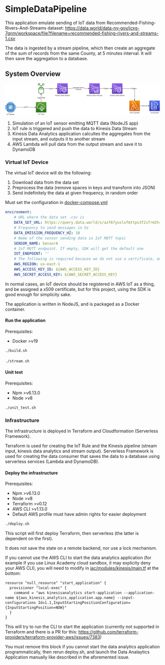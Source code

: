# SimpleDataPipeline

This application emulate sending of IoT data from Recommended-Fishing-Rivers-And-Streams dataset:
https://data.world/data-ny-gov/jcxg-7gnm/workspace/file?filename=recommended-fishing-rivers-and-streams-1.csv

The data is ingested by a stream pipeline, which then create an aggregate of the sum of records from the same County, at 5 minutes interval.
It will then save the aggregation to a database.

## System Overview

![Diagram](docs/diagram.png)

1. Simulation of an IoT sensor emitting MQTT data (NodeJS app)
2. IoT rule is triggered and push the data to Kinesis Data Stream
3. Kinesis Data Analytics application calcultes the aggregates from the input stream, and outputs it to another stream
4. AWS Lambda will pull data from the output stream and save it to DynamoDB

### Virtual IoT Device

The virtual IoT device will do the following:

1. Download data from the data set
2. Preprocess the data (remove spaces in keys and transform into JSON)
3. Send indefinitely the data at given frequency, in random order

Must set the configuration in [docker-compose.yml](./docker-compose.yml)

```yaml
environment:
    # URL where the data set .csv is
    DATA_SET_URL: https://query.data.world/s/azf67yuslxfmttps3f2sfrm3t4x4ya
    # Frequency to send messages in hz
    DATA_EMISSION_FREQUENCY_HZ: 10
    # Name of the sensor sending data in IoT MQTT topic
    SENSOR_NAME: SensorA
    # IoT MQTT endpoint. If empty, SDK will get the default one
    IOT_ENDPOINT: '' 
    # The following is required because we do not use a certificate, and use the Rest API for publishing MQTT data
    AWS_REGION: us-east-1
    AWS_ACCESS_KEY_ID: ${AWS_ACCESS_KEY_ID}
    AWS_SECRET_ACCESS_KEY: ${AWS_SECRET_ACCESS_KEY}
```

In normal cases, an IoT device should be registered in AWS IoT as a thing, and be assigned a x509 certificate, but for this project, using the SDK is good enough for simplicity sake.

The application is written in NodeJS, and is packaged as a Docker container.

#### Run the application

Prerequisites:
- Docker >v19

```sh
./build.sh

./stream.sh
```

#### Unit test

Prerequisites:
- Npm >v6.13.0
- Node >v8

```sh
./unit_test.sh
```

### Infrastructure

The infrastructure is deployed in Terraform and Cloudformation (Serverless Framework).

Terraform is used for creating the IoT Rule and the Kinesis pipeline (stream input, kinesis data analytics and stream output).
Serverless Framework is used for creating the data consumer that saves the data to a database using serverless services (Lambda and DynamoDB).

#### Deploy the infrastructure

Prerequisites:
- Npm >v6.13.0
- Node >v8
- Terraform >v0.12
- AWS CLI >v1.13.0
- Default AWS profile must have admin rights for easier deployment

```sh
./deploy.sh
```

This script will first deploy Terraform, then serverless (the latter is dependent on the first).

It does not save the state on a remote backend, nor use a lock mechanism. 

If you cannot use the AWS CLI to start the data analytics application (for example if you use Linux Academy cloud sandbox, it may explicity deny your AWS CLI), you will need to modify in [iac/modules/kinesis/main.tf](iac/modules/kinesis/main.tf) at the bottom:

```hcl
resource "null_resource" "start_application" {
  provisioner "local-exec" {
    command = "aws kinesisanalytics start-application --application-name ${aws_kinesis_analytics_application.app.name} --input-configurations Id=1.1,InputStartingPositionConfiguration={InputStartingPosition=NOW}"
  }
}
```

This will try to run the CLI to start the application (currently not supported in Terraform and there is a PR for this: https://github.com/terraform-providers/terraform-provider-aws/issues/7383)

You must remove this block if you cannot start the data analytics application programmatically, then rerun deploy.sh, and launch the Data Analaytics Application manually like described in the aforemented issue.

